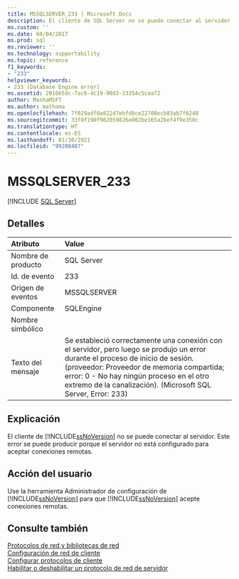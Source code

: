 ```yaml
---
title: MSSQLSERVER_233 | Microsoft Docs
description: El cliente de SQL Server no se puede conectar al servidor. Vea una explicación del error 233 y las posibles resoluciones.
ms.custom: ''
ms.date: 04/04/2017
ms.prod: sql
ms.reviewer: ''
ms.technology: supportability
ms.topic: reference
f1_keywords:
- "233"
helpviewer_keywords:
- 233 (Database Engine error)
ms.assetid: 201665dc-7ac8-4c19-90d3-33354c5caa72
author: MashaMSFT
ms.author: mathoma
ms.openlocfilehash: 7f029adf0a822d7ebfd8ce22708ecb83ab7f6248
ms.sourcegitcommit: 33f0f190f962059826e002be165a2bef4f9e350c
ms.translationtype: HT
ms.contentlocale: es-ES
ms.lasthandoff: 01/30/2021
ms.locfileid: "99208487"
---
```

# <a name="mssqlserver_233"></a>MSSQLSERVER_233
 [!INCLUDE [SQL Server](../../includes/applies-to-version/sqlserver.md)]
  
## <a name="details"></a>Detalles  
  
| Atributo | Value |  
| :-------- | :---- |  
|Nombre de producto|SQL Server|  
|Id. de evento|233|  
|Origen de eventos|MSSQLSERVER|  
|Componente|SQLEngine|  
|Nombre simbólico||  
|Texto del mensaje|Se estableció correctamente una conexión con el servidor, pero luego se produjo un error durante el proceso de inicio de sesión. (proveedor: Proveedor de memoria compartida; error: 0 - No hay ningún proceso en el otro extremo de la canalización). (Microsoft SQL Server, Error: 233)|  
  
## <a name="explanation"></a>Explicación  
El cliente de [!INCLUDE[ssNoVersion](../../includes/ssnoversion-md.md)] no se puede conectar al servidor. Este error se puede producir porque el servidor no está configurado para aceptar conexiones remotas.  
  
## <a name="user-action"></a>Acción del usuario  
Use la herramienta Administrador de configuración de [!INCLUDE[ssNoVersion](../../includes/ssnoversion-md.md)] para que [!INCLUDE[ssNoVersion](../../includes/ssnoversion-md.md)] acepte conexiones remotas.  
  
## <a name="see-also"></a>Consulte también  
[Protocolos de red y bibliotecas de red](~/sql-server/install/network-protocols-and-network-libraries.md)  
[Configuración de red de cliente](~/database-engine/configure-windows/client-network-configuration.md)  
[Configurar protocolos de cliente](~/database-engine/configure-windows/configure-client-protocols.md)  
[Habilitar o deshabilitar un protocolo de red de servidor](~/database-engine/configure-windows/enable-or-disable-a-server-network-protocol.md)  
  
